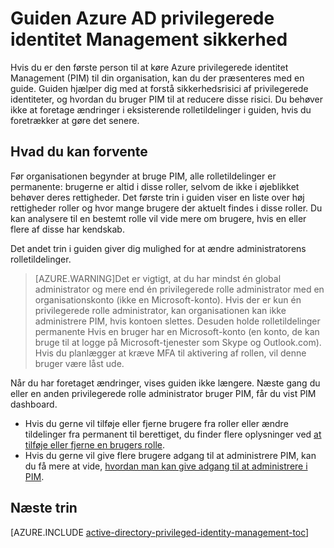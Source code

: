 <properties
   pageTitle="Guiden Azure AD privilegerede identitet Management sikkerhed"
   description="Første gang du bruger filtypenavnet Azure Active Directory privilegerede identitet Management, vises der med en guide, sikkerhed. I denne artikel beskrives trinnene til brug af guiden."
   services="active-directory"
   documentationCenter=""
   authors="kgremban"
   manager="femila"
   editor=""/>

<tags
   ms.service="active-directory"
   ms.devlang="na"
   ms.topic="article"
   ms.tgt_pltfrm="na"
   ms.workload="identity"
   ms.date="07/01/2016"
   ms.author="kgremban"/>

# <a name="the-azure-ad-privileged-identity-management-security-wizard"></a>Guiden Azure AD privilegerede identitet Management sikkerhed

Hvis du er den første person til at køre Azure privilegerede identitet Management (PIM) til din organisation, kan du der præsenteres med en guide. Guiden hjælper dig med at forstå sikkerhedsrisici af privilegerede identiteter, og hvordan du bruger PIM til at reducere disse risici. Du behøver ikke at foretage ændringer i eksisterende rolletildelinger i guiden, hvis du foretrækker at gøre det senere.

## <a name="what-to-expect"></a>Hvad du kan forvente

Før organisationen begynder at bruge PIM, alle rolletildelinger er permanente: brugerne er altid i disse roller, selvom de ikke i øjeblikket behøver deres rettigheder.  Det første trin i guiden viser en liste over høj rettigheder roller og hvor mange brugere der aktuelt findes i disse roller. Du kan analysere til en bestemt rolle vil vide mere om brugere, hvis en eller flere af disse har kendskab.

Det andet trin i guiden giver dig mulighed for at ændre administratorens rolletildelinger.  

> [AZURE.WARNING]Det er vigtigt, at du har mindst én global administrator og mere end én privilegerede rolle administrator med en organisationskonto (ikke en Microsoft-konto). Hvis der er kun én privilegerede rolle administrator, kan organisationen kan ikke administrere PIM, hvis kontoen slettes.
> Desuden holde rolletildelinger permanente Hvis en bruger har en Microsoft-konto (en konto, de kan bruge til at logge på Microsoft-tjenester som Skype og Outlook.com). Hvis du planlægger at kræve MFA til aktivering af rollen, vil denne bruger være låst ude.


Når du har foretaget ændringer, vises guiden ikke længere. Næste gang du eller en anden privilegerede rolle administrator bruger PIM, får du vist PIM dashboard.  

- Hvis du gerne vil tilføje eller fjerne brugere fra roller eller ændre tildelinger fra permanent til berettiget, du finder flere oplysninger ved [at tilføje eller fjerne en brugers rolle](active-directory-privileged-identity-management-how-to-add-role-to-user.md).
- Hvis du gerne vil give flere brugere adgang til at administrere PIM, kan du få mere at vide, [hvordan man kan give adgang til at administrere i PIM](active-directory-privileged-identity-management-how-to-give-access-to-pim.md).



## <a name="next-steps"></a>Næste trin
[AZURE.INCLUDE [active-directory-privileged-identity-management-toc](../../includes/active-directory-privileged-identity-management-toc.md)]
